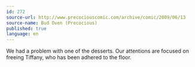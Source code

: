 ```yaml
---
id: 272
source-url: http://www.precociouscomic.com/archive/comic/2009/06/13
source-name: Bud Oven (Precocious)
published: true
language: en
---
```

We had a problem with one of the desserts. Our attentions are focused on freeing Tiffany, who has been adhered to the floor.
